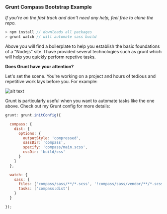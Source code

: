 ### Grunt Compass Bootstrap Example

*If you're on the fast track and don't need any help, feel free to clone the repo.*

  ```javascript
  > npm install // downloads all packages
  > grunt watch // will automate sass build
  ```

Above you will find a boilerplate to help you establish the basic foundations of a "Nodejs" site. I have provided several technologies such as grunt which will help you quickly perform repetive tasks.

**Does Grunt have your attention?**

Let's set the scene. You're working on a project and hours of tedious and repetitive work lays before you. For example:

![alt text](https://raw.github.com/yungVitto/compass-bootstrap-grunt-example/master/readme.fw.png "Sass Example")

Grunt is particularly useful when you want to automate tasks like the one above. Check out my Grunt config for more details:

  ```javascript
  grunt: grunt.initConfig({

    compass: {
      dist: {   
        options: {
          outputStyle: 'compressed',
          sassDir: 'compass',
          specify: 'compass/main.scss',
          cssDir: 'build/css'
        }
      }
    },

    watch: {
      sass: {
        files: ['compass/sass/**/*.scss', '!compass/sass/vendor/**/*.scss'],
        tasks: ['compass:dist']
      }
    }

  });
  ```
